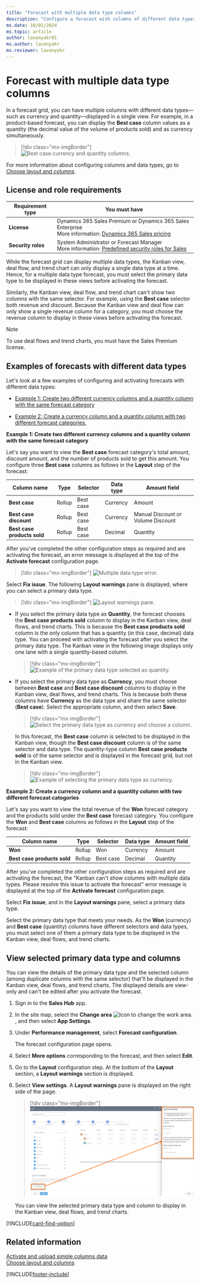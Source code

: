 ```yaml
---
title: "Forecast with multiple data type columns"
description: "Configure a forecast with columns of different data types."
ms.date: 10/01/2024
ms.topic: article
author: lavanyakr01
ms.author: lavanyakr
ms.reviewer: lavanyakr
---
```

# Forecast with multiple data type columns

In a forecast grid, you can have multiple columns with different data types&mdash;such as currency and quantity&mdash;displayed in a single view. For example, in a product-based forecast, you can display the **Best case** column values as a quantity (the decimal value of the volume of products sold) and as currency simultaneously.

> [!div class="mx-imgBorder"]
> ![Best case currency and quantity columns.](media/forecast-quantity-bestcase-column.png "Best case currency and quantity columns")

For more information about configuring columns and data types, go to [Choose layout and columns](choose-layout-and-columns-forecast.md).

## License and role requirements
| Requirement type | You must have |
|-----------------------|---------|
| **License** | Dynamics 365 Sales Premium or Dynamics 365 Sales Enterprise  <br>More information: [Dynamics 365 Sales pricing](https://dynamics.microsoft.com/sales/pricing/) |
| **Security roles** | System Administrator or Forecast Manager <br> More information: [Predefined security roles for Sales](security-roles-for-sales.md)|

While the forecast grid can display multiple data types, the Kanban view, deal flow, and trend chart can only display a single data type at a time. Hence, for a multiple data type forecast, you must select the primary data type to be displayed in these views before activating the forecast.

Similarly, the Kanban view, deal flow, and trend chart can't show     two columns with the same selector. For example, using the **Best case** selector both revenue and discount. Because the Kanban view and deal flow can only show a single revenue column for a category, you must choose the revenue column to display in these views before activating the forecast.  

>[!NOTE]
>To use deal flows and trend charts, you must have the Sales Premium license.

## Examples of forecasts with different data types

Let's look at a few examples of configuring and activating forecasts with different data types:

- [Example 1: Create two different currency columns and a quantity column with the same forecast category](#same-fc-different-data-type-currency-qty)

- [Example 2: Create a currency column and a quantity column with two different forecast categories,](#different-fc-different-data-type)

<a name=same-fc-different-data-type-currency-qty></a>
**Example 1: Create two different currency columns and a quantity column with the same forecast category**

Let's say you want to view the **Best case** forecast category's total amount, discount amount, and the number of products sold to get this amount. You configure three **Best case** columns as follows in the **Layout** step of the forecast:

| Column name | Type | Selector | Data type | Amount field |
|-------------|--------|----------|-----------|--------------|
| **Best case** | Rollup | Best case| Currency | Amount |
| **Best case discount** | Rollup | Best case| Currency | Manual Discount or Volume Discount |
| **Best case products sold** | Rollup | Best case| Decimal | Quantity |

After you've completed the other configuration steps as required and are activating the forecast, an error message is displayed at the top of the **Activate forecast** configuration page. 

> [!div class="mx-imgBorder"]
> ![Multiple data type error.](media/forecast-publish-multiple-data-type-error.png "Multiple data type error")

Select **Fix issue**. The following **Layout warnings** pane is displayed, where you can select a primary data type.

> [!div class="mx-imgBorder"]
> ![Layout warnings pane.](media/forecast-publish-layout-warnings-pane.png "Layout warnings pane") 

- If you select the primary data type as **Quantity**, the forecast chooses the **Best case products sold** column to display in the Kanban view, deal flows, and trend charts. This is because the **Best case products sold** column is the only column that has a quantity (in this case, decimal) data type. You can proceed with activating the forecast after you select the primary data type. The Kanban view in the following image displays only one lane with a single quantity-based column.

    > [!div class="mx-imgBorder"]
    > ![Example of the primary data type selected as quantity.](media/forecast-primary-datat-quanity-bestcase.png "Example of the primary data type selected as quantity")
    
- If you select the primary data type as **Currency**, you must choose between **Best case** and **Best case discount** columns to display in the Kanban view, deal flows, and trend charts. This is because both these columns have **Currency** as the data type and share the same selector (**Best case**). Select the appropriate column, and then select **Save**.

    > [!div class="mx-imgBorder"]
    > ![Select the primary data type as currency and choose a column.](media/forecast-data-type-select-currency-choose-column.png "Select the primary data type as currency and choose a column") 

    In this forecast, the **Best case** column is selected to be displayed in the Kanban view, though the **Best case discount** column is of the same selector and data type. The quantity-type column **Best case products sold** is of the same selector and is displayed in the forecast grid, but not in the Kanban view.

    > [!div class="mx-imgBorder"]
    > ![Example of selecting the primary data type as currency.](media/forecast-primary-data-currency-bestcase.png "Example of selecting the primary data type as currency")

<a name=different-fc-different-data-type></a>
**Example 2: Create a currency column and a quantity column with two different forecast categories**

Let's say you want to view the total revenue of the **Won** forecast category and the products sold under the **Best case** forecast category. You configure the **Won** and **Best case** columns as follows in the **Layout** step of the forecast:

| Column name | Type | Selector | Data type | Amount field |
|-------------|---------|----------|-----------|--------------|
| **Won** | Rollup | Won | Currency | Amount |
| **Best case products sold** |  Rollup |  Best case| Decimal | Quantity |

After you've completed the other configuration steps as required and are activating the forecast, the "Kanban can't show columns with multiple data types. Please resolve this issue to activate the forecast" error message is displayed at the top of the **Activate forecast** configuration page.

Select **Fix issue**, and in the **Layout warnings** pane, select a primary data type.

Select the primary data type that meets your needs. As the **Won** (currency) and **Best case** (quantity) columns have different selectors and data types, you must select one of them a primary data type to be displayed in the Kanban view, deal flows, and trend charts.

## View selected primary data type and columns

You can view the details of the primary data type and the selected column (among duplicate columns with the same selector) that'll be displayed in the Kanban view, deal flows, and trend charts. The displayed details are view-only and can't be edited after you activate the forecast.

1. Sign in to the **Sales Hub** app.

2. In the site map, select the **Change area** ![Icon to change the work area.](media/change-area-icon.png "Icon to change the work area"), and then select **App Settings**. 

3. Under **Performance management**, select **Forecast configuration**.

    The forecast configuration page opens. 

4. Select **More options** corresponding to the forecast, and then select **Edit**.

5. Go to the **Layout** configuration step. At the bottom of the **Layout** section, a **Layout warnings** section is displayed. 

6. Select **View settings**. A **Layout warnings** pane is displayed on the right side of the page.

    > [!div class="mx-imgBorder"]
    > ![Select view settings and view layout warnings pane.](media/forecast-view-settings-layout-warnings-pane.png "Select view settings and view layout warnings pane") 

    You can view the selected primary data type and column to display in the Kanban view, deal flows, and trend charts.

[!INCLUDE[cant-find-option](../includes/cant-find-option.md)] 

## Related information

[Activate and upload simple columns data](activate-upload-simple-columns-data-forecast.md)  
[Choose layout and columns](choose-layout-and-columns-forecast.md)


[!INCLUDE[footer-include](../includes/footer-banner.md)]
